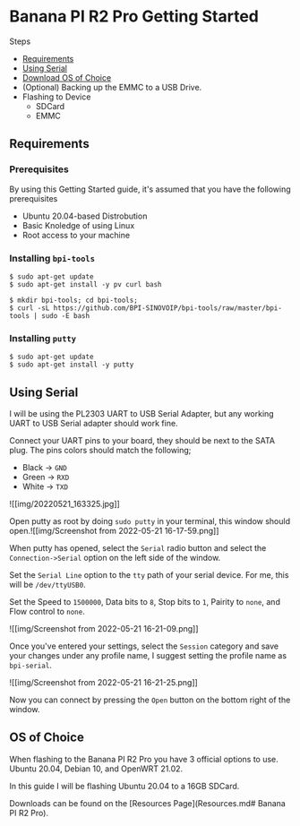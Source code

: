 # Banana PI R2 Pro Getting Started

Steps
- [Requirements](#requirements)
- [Using Serial](#using-serial)
- [Download OS of Choice](#OS-of-Choice)
- (Optional) Backing up the EMMC to a USB Drive.
- Flashing to Device
	- SDCard
	- EMMC

## Requirements
### Prerequisites
By using this Getting Started guide, it's assumed that you have the following prerequisites
- Ubuntu 20.04-based Distrobution
- Basic Knoledge of using Linux
- Root access to your machine

### Installing `bpi-tools`
```
$ sudo apt-get update
$ sudo apt-get install -y pv curl bash

$ mkdir bpi-tools; cd bpi-tools;
$ curl -sL https://github.com/BPI-SINOVOIP/bpi-tools/raw/master/bpi-tools | sudo -E bash
```

### Installing `putty`
```
$ sudo apt-get update
$ sudo apt-get install -y putty
```

## Using Serial
I will be using the PL2303 UART to USB Serial Adapter, but any working UART to USB Serial adapter should work fine.

Connect your UART pins to your board, they should be next to the SATA plug. The pins colors should match the following;
- Black -> `GND`
- Green -> `RXD`
- White -> `TXD`

![[img/20220521_163325.jpg]]

Open putty as root by doing `sudo putty` in your terminal, this window should open.![[img/Screenshot from 2022-05-21 16-17-59.png]]

When putty has opened, select the `Serial` radio button and select the `Connection->Serial` option on the left side of the window.

Set the `Serial Line` option to the `tty` path of your serial device. For me, this will be `/dev/ttyUSB0`.

Set the Speed to `1500000`, Data bits to `8`, Stop bits to `1`, Pairity to `none`, and Flow control to `none`.

![[img/Screenshot from 2022-05-21 16-21-09.png]]

Once you've entered your settings, select the `Session` category and save your changes under any profile name, I suggest setting the profile name as `bpi-serial`.

![[img/Screenshot from 2022-05-21 16-21-25.png]]

Now you can connect by pressing the `Open` button on the bottom right of the window.

## OS of Choice
When flashing to the Banana PI R2 Pro you have 3 official options to use. Ubuntu 20.04, Debian 10, and OpenWRT 21.02.

In this guide I will be flashing Ubuntu 20.04 to a 16GB SDCard.

Downloads can be found on the [Resources Page](Resources.md# Banana PI R2 Pro).